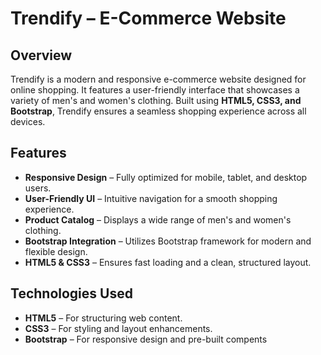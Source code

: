 # Trendify – E-Commerce Website

## Overview
Trendify is a modern and responsive e-commerce website designed for online shopping. It features a user-friendly interface that showcases a variety of men's and women's clothing. Built using **HTML5, CSS3, and Bootstrap**, Trendify ensures a seamless shopping experience across all devices.

## Features
- **Responsive Design** – Fully optimized for mobile, tablet, and desktop users.
- **User-Friendly UI** – Intuitive navigation for a smooth shopping experience.
- **Product Catalog** – Displays a wide range of men's and women's clothing.
- **Bootstrap Integration** – Utilizes Bootstrap framework for modern and flexible design.
- **HTML5 & CSS3** – Ensures fast loading and a clean, structured layout.

## Technologies Used
- **HTML5** – For structuring web content.
- **CSS3** – For styling and layout enhancements.
- **Bootstrap** – For responsive design and pre-built compents


